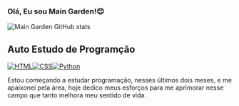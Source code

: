 ### Olá, Eu sou Main Garden!😊

![Main Garden GitHub stats](https://github-readme-stats.vercel.app/api?username=main-garden&show_icons=true&theme=merko)

## Auto Estudo de Programção 
[![HTML](https://img.shields.io/badge/HTML5-E34F26?style=for-the-badge&logo=html5&logoColor=white)](https://github.com/Main-Garden/Projecte-3/blob/main/index.html)[![CSS](https://img.shields.io/badge/CSS-239120?&style=for-the-badge&logo=css3&logoColor=white)](https://github.com/Main-Garden/Projecte-3/blob/main/style.css)[![Python](	https://img.shields.io/badge/Python-14354C?style=for-the-badge&logo=python&logoColor=white)](https://github.com/Main-Garden/Projecte-3/blob/main/Abrir%20Google.ipynb)

Estou começando a estudar programação, nesses últimos dois meses, e me apaixonei pela área, hoje dedico meus esforços para me aprimorar nesse campo que tanto melhora meu sentido de vida. 

